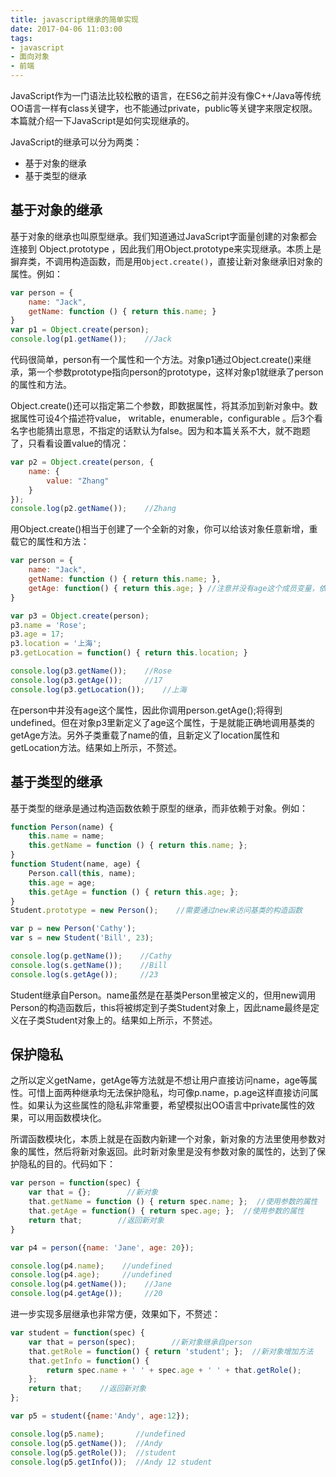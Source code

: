 ```yaml
---
title: javascript继承的简单实现
date: 2017-04-06 11:03:00
tags:
- javascript
- 面向对象
- 前端
---
```

JavaScript作为一门语法比较松散的语言，在ES6之前并没有像C++/Java等传统OO语言一样有class关键字，也不能通过private，public等关键字来限定权限。本篇就介绍一下JavaScript是如何实现继承的。

JavaScript的继承可以分为两类：
* 基于对象的继承
* 基于类型的继承

## 基于对象的继承
基于对象的继承也叫原型继承。我们知道通过JavaScript字面量创建的对象都会连接到 Object.prototype ，因此我们用Object.prototype来实现继承。本质上是摒弃类，不调用构造函数，而是用``Object.create()``，直接让新对象继承旧对象的属性。例如：
```js
var person = {
    name: "Jack",
    getName: function () { return this.name; }
}
var p1 = Object.create(person);
console.log(p1.getName());    //Jack
```
代码很简单，person有一个属性和一个方法。对象p1通过Object.create()来继承，第一个参数prototype指向person的prototype，这样对象p1就继承了person的属性和方法。

Object.create()还可以指定第二个参数，即数据属性，将其添加到新对象中。数据属性可设4个描述符value， writable，enumerable，configurable 。后3个看名字也能猜出意思，不指定的话默认为false。因为和本篇关系不大，就不跑题了，只看看设置value的情况：
```js
var p2 = Object.create(person, {
    name: {
        value: "Zhang"
    }
});
console.log(p2.getName());    //Zhang
```
用Object.create()相当于创建了一个全新的对象，你可以给该对象任意新增，重载它的属性和方法：
```js
var person = {
    name: "Jack",
    getName: function () { return this.name; },
    getAge: function() { return this.age; } //注意并没有age这个成员变量，依赖子类实现
}

var p3 = Object.create(person);
p3.name = 'Rose';
p3.age = 17;
p3.location = '上海';
p3.getLocation = function() { return this.location; }

console.log(p3.getName());    //Rose
console.log(p3.getAge());     //17
console.log(p3.getLocation());    //上海
```
在person中并没有age这个属性，因此你调用person.getAge();将得到undefined。但在对象p3里新定义了age这个属性，于是就能正确地调用基类的getAge方法。另外子类重载了name的值，且新定义了location属性和getLocation方法。结果如上所示，不赘述。

## 基于类型的继承
基于类型的继承是通过构造函数依赖于原型的继承，而非依赖于对象。例如：
```js
function Person(name) {
    this.name = name;
    this.getName = function () { return this.name; };  
}
function Student(name, age) {
    Person.call(this, name);
    this.age = age;
    this.getAge = function () { return this.age; };
}
Student.prototype = new Person();    //需要通过new来访问基类的构造函数

var p = new Person('Cathy');
var s = new Student('Bill', 23);

console.log(p.getName());    //Cathy
console.log(s.getName());    //Bill
console.log(s.getAge());     //23
```
Student继承自Person。name虽然是在基类Person里被定义的，但用new调用Person的构造函数后，this将被绑定到子类Student对象上，因此name最终是定义在子类Student对象上的。结果如上所示，不赘述。

## 保护隐私

之所以定义getName，getAge等方法就是不想让用户直接访问name，age等属性。可惜上面两种继承均无法保护隐私，均可像p.name，p.age这样直接访问属性。如果认为这些属性的隐私非常重要，希望模拟出OO语言中private属性的效果，可以用函数模块化。

所谓函数模块化，本质上就是在函数内新建一个对象，新对象的方法里使用参数对象的属性，然后将新对象返回。此时新对象里是没有参数对象的属性的，达到了保护隐私的目的。代码如下：

```js
var person = function(spec) {
    var that = {};        //新对象
    that.getName = function () { return spec.name; };  //使用参数的属性
    that.getAge = function() { return spec.age; };  //使用参数的属性
    return that;        //返回新对象
}

var p4 = person({name: 'Jane', age: 20});

console.log(p4.name);    //undefined
console.log(p4.age);     //undefined
console.log(p4.getName());    //Jane
console.log(p4.getAge());     //20
```

进一步实现多层继承也非常方便，效果如下，不赘述：
```js
var student = function(spec) {
    var that = person(spec);        //新对象继承自person
    that.getRole = function() { return 'student'; };  //新对象增加方法
    that.getInfo = function() {
        return spec.name + ' ' + spec.age + ' ' + that.getRole();
    };
    return that;    //返回新对象
};

var p5 = student({name:'Andy', age:12});

console.log(p5.name);       //undefined
console.log(p5.getName());  //Andy
console.log(p5.getRole());  //student
console.log(p5.getInfo());  //Andy 12 student
```

